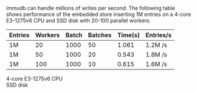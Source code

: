 <page-section id="immudb-performance-section" :top="1">
	<i-container>
		<i-row>
			<i-column>
				<i-row>
					<i-column>
						<page-section-header title="Unmatched performance" :bottom="2">
							immudb can handle millions of writes per second. The following table shows performance of the embedded store inserting 1M entries on a 4-core E3-1275v6 CPU and SSD disk with 20-100 parallel workers:
						</page-section-header>
					</i-column>
				</i-row>
				<i-row>
					<i-column>
						<table>
							<thead>
								<tr>
									<th>Entries</th>
									<th>Workers</th>
									<th>Batch</th>
									<th>Batches</th>
									<th>Time(s)</th>
									<th>Entries/s</th>
								</tr>
							</thead>
							<tbody>
								<tr>
									<td>1M</td>
									<td>20</td>
									<td>1000</td>
									<td>50</td>
									<td>1.061</td>
									<td>1.2M /s</td>
								</tr>
								<tr>
									<td>1M</td>
									<td>50</td>
									<td>1000</td>
									<td>20</td>
									<td>0.543</td>
									<td>1.8M /s</td>
								</tr>
								<tr>
									<td>1M</td>
									<td>100</td>
									<td>1000</td>
									<td>10</td>
									<td>0.615</td>
									<td>1.6M /s</td>
								</tr>
							</tbody>
						</table>
					</i-column>
				</i-row>
				<i-row>
					<i-column>
						<div class="options">
							<div class="option">
								4-core E3-1275v6 CPU
							</div>
							<div class="option">
								SSD disk
							</div>
						</div>
					</i-column>
				</i-row>
			</i-column>
		</i-row>
	</i-container>
</page-section>
